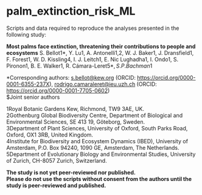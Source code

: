 # palm_extinction_risk_ML
  
Scripts and data required to reproduce the analyses presented in the following study:  
  
**Most palms face extinction, threatening their contributions to people and ecosystems**
S. Bellot1*, Y. Lu1, A. Antonelli1,2, W. J. Baker1, J. Dransfield1, F. Forest1, W. D. Kissling4, I. J. Leitch1, E. Nic Lughadha1, I. Ondo1, S. Pironon1, B. E. Walker1, R. Cámara-Leret5*$, S. P. Bachman1$

*Corresponding authors: s.bellot@kew.org (ORCID: https://orcid.org/0000-0001-6355-237X), rodrigo.camaraleret@ieu.uzh.ch (ORCID: https://orcid.org/0000-0001-7705-0602)  
$Joint senior authors  
  
1Royal Botanic Gardens Kew,  Richmond, TW9 3AE, UK.  
2Gothenburg Global Biodiversity Centre, Department of Biological and Environmental Sciences, SE 413 19, Göteborg, Sweden.  
3Department of Plant Sciences, University of Oxford, South Parks Road, Oxford, OX1 3RB, United Kingdom.  
4Institute for Biodiversity and Ecosystem Dynamics (IBED), University of Amsterdam, P.O. Box 94240, 1090 GE, Amsterdam, The Netherlands.  
5Department of Evolutionary Biology and Environmental Studies, University of Zurich, CH-8057 Zurich, Switzerland.  
  
  
**The study is not yet peer-reviewed nor published.**  
**Please do not use the scripts without consent from the authors until the study is peer-reviewed and published.**
